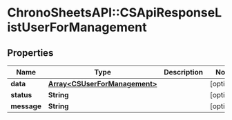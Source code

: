 # ChronoSheetsAPI::CSApiResponseListUserForManagement

## Properties
Name | Type | Description | Notes
------------ | ------------- | ------------- | -------------
**data** | [**Array&lt;CSUserForManagement&gt;**](CSUserForManagement.md) |  | [optional] 
**status** | **String** |  | [optional] 
**message** | **String** |  | [optional] 


